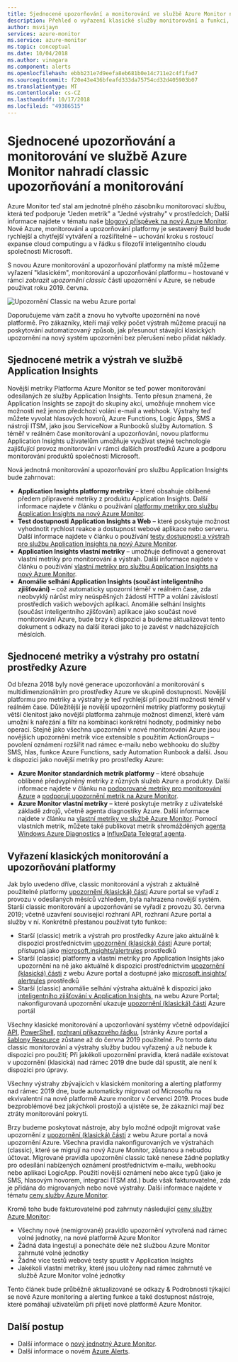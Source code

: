 ```yaml
---
title: Sjednocené upozorňování a monitorování ve službě Azure Monitor nahradí classic upozorňování a monitorování
description: Přehled o vyřazení klasické služby monitorování a funkci, dříve uvedené na webu Azure portal v části upozornění (klasická). Klasické upozorňování a monitorování zahrnuje klasického upozornění metrik pro prostředky Azure, klasického upozornění metrik pro službu Application Insights, upozornění classic webového testu pro službu Application Insights classic vlastních metrik založených na upozornění služby Application Insights a Klasický model výstrahy pro Application Insights SmartDetection v1
author: msvijayn
services: azure-monitor
ms.service: azure-monitor
ms.topic: conceptual
ms.date: 10/04/2018
ms.author: vinagara
ms.component: alerts
ms.openlocfilehash: ebbb231e7d9eefa8eb681b0e14c711e2c4f1fad7
ms.sourcegitcommit: f20e43e436bfeafd333da75754cd32d405903b07
ms.translationtype: MT
ms.contentlocale: cs-CZ
ms.lasthandoff: 10/17/2018
ms.locfileid: "49386515"
---
```

# <a name="unified-alerting--monitoring-in-azure-monitor-replaces-classic-alerting--monitoring"></a>Sjednocené upozorňování a monitorování ve službě Azure Monitor nahradí classic upozorňování a monitorování

Azure Monitor teď stal am jednotné plného zásobníku monitorovací službu, která teď podporuje "Jeden metrik" a "Jedné výstrahy" v prostředcích; Další informace najdete v tématu naše [blogový příspěvek na nový Azure Monitor](https://azure.microsoft.com/blog/new-full-stack-monitoring-capabilities-in-azure-monitor/). Nové Azure, monitorování a upozorňování platformy je sestavený Build bude rychlejší a chytřejší vytváření a rozšiřitelné – uchování kroku s rostoucí expanse cloud computingu a v řádku s filozofií inteligentního cloudu společnosti Microsoft. 

S novou Azure monitorování a upozorňování platformy na místě můžeme vyřazení "klasickém", monitorování a upozorňování platformu – hostované v rámci *zobrazit upozornění classic* části upozornění v Azure, se nebude používat roku 2019. června.

 ![Upozornění Classic na webu Azure portal](./media/monitoring-overview-alerts-classic/monitor-alert-screen2.png) 

Doporučujeme vám začít a znovu ho vytvořte upozornění na nové platformě. Pro zákazníky, kteří mají velký počet výstrah můžeme pracují na poskytování automatizovaný způsob, jak přesunout stávající klasických upozornění na nový systém upozornění bez přerušení nebo přidat náklady.

## <a name="unified-metrics-and-alerts-in-application-insights"></a>Sjednocené metrik a výstrah ve službě Application Insights

Novější metriky Platforma Azure Monitor se teď power monitorování odesílaných ze služby Application Insights. Tento přesun znamená, že Application Insights se zapojit do skupiny akcí, umožňuje mnohem více možností než jenom předchozí volání e-mail a webhook. Výstrahy teď můžete vyvolat hlasových hovorů, Azure Functions, Logic Apps, SMS a nástroji ITSM, jako jsou ServiceNow a Runbooků služby Automation. S téměř v reálném čase monitorování a upozorňování, novou platformu Application Insights uživatelům umožňuje využívat stejné technologie zajišťující provoz monitorování v rámci dalších prostředků Azure a podporu monitorování produktů společnosti Microsoft.

Nová jednotná monitorování a upozorňování pro službu Application Insights bude zahrnovat:

- **Application Insights platformy metriky** – které obsahuje oblíbené předem připravené metriky z produktu Application Insights. Další informace najdete v článku o používání [platformy metriky pro službu Application Insights na nový Azure Monitor](../application-insights/pre-aggregated-metrics-log-metrics.md#pre-aggregated-metrics).
- **Test dostupnosti Application Insights a Web** – které poskytuje možnost vyhodnotit rychlost reakce a dostupnost webové aplikace nebo serveru. Další informace najdete v článku o používání [testy dostupnosti a výstrah pro službu Application Insights na nový Azure Monitor](../application-insights/app-insights-monitor-web-app-availability.md).
- **Application Insights vlastní metriky** – umožňuje definovat a generovat vlastní metriky pro monitorování a výstrah. Další informace najdete v článku o používání [vlastní metriky pro službu Application Insights na nový Azure Monitor](../application-insights/pre-aggregated-metrics-log-metrics.md#custom-metrics-dimensions-and-pre-aggregation).
- **Anomálie selhání Application Insights (součást inteligentního zjišťování)** – což automaticky upozorní téměř v reálném čase, zda neobvyklý nárůst míry neúspěšných žádostí HTTP a volání závislostí prostředích vašich webových aplikací. Anomálie selhání Insights (součást inteligentního zjišťování) aplikace jako součást nové monitorování Azure, bude brzy k dispozici a budeme aktualizovat tento dokument s odkazy na další iteraci jako to je zavést v nadcházejících měsících.

## <a name="unified-metrics--alerts-for-other-azure-resources"></a>Sjednocené metriky a výstrahy pro ostatní prostředky Azure

Od března 2018 byly nové generace upozorňování a monitorování s multidimenzionálním pro prostředky Azure ve skupině dostupnosti. Novější platformu pro metriky a výstrahy je teď rychlejší při použití možnosti téměř v reálném čase. Důležitější je novější upozornění metriky platformy poskytují větší členitost jako novější platforma zahrnuje možnost dimenzí, které vám umožní k nařezání a filtr na kombinaci konkrétní hodnoty, podmínky nebo operaci. Stejně jako všechna upozornění v nové monitorování Azure jsou novějších upozornění metrik více extensible s použitím ActionGroups – povolení oznámení rozšířit nad rámec e-mailu nebo webhooku do služby SMS, hlas, funkce Azure Functions, sady Automation Runbook a další.
Jsou k dispozici jako novější metriky pro prostředky Azure:

- **Azure Monitor standardních metrik platformy** – které obsahuje oblíbené předvyplněný metriky z různých služeb Azure a produkty. Další informace najdete v článku na [podporované metriky pro monitorování Azure](monitoring-near-real-time-metric-alerts.md#metrics-and-dimensions-supported) a [podporují upozornění metrik na Azure Monitor](alert-metric-overview.md#supported-resource-types-for-metric-alerts).
- **Azure Monitor vlastní metriky** – které poskytuje metriky z uživatelské základě zdrojů, včetně agenta diagnostiky Azure. Další informace najdete v článku na [vlastní metriky ve službě Azure Monitor](metrics-custom-overview.md). Pomocí vlastních metrik, můžete také publikovat metrik shromážděných [agenta Windows Azure Diagnostics](metrics-store-custom-guestos-resource-manager-vm.md) a [InfluxData Telegraf agenta](metrics-store-custom-linux-telegraf.md).

## <a name="retirement-of-classic-monitoring-and-alerting-platform"></a>Vyřazení klasických monitorování a upozorňování platformy

Jak bylo uvedeno dříve, classic monitorování a výstrah z aktuálně použitelné platformy [upozornění (klasická) části](monitoring-overview-alerts-classic.md) Azure portal se vyřadí z provozu v odesílaných měsíců vzhledem, byla nahrazena novější systém.
Starší classic monitorování a upozorňování se vyřadí z provozu 30. června 2019; včetně uzavření související rozhraní API, rozhraní Azure portal a služby v ní. Konkrétně přestanou používat tyto funkce:

- Starší (classic) metrik a výstrah pro prostředky Azure jako aktuálně k dispozici prostřednictvím [upozornění (klasická) části](monitoring-overview-alerts-classic.md) Azure portal; přístupná jako [microsoft.insights/alertrules](https://docs.microsoft.com/rest/api/monitor/alertrules) prostředků
- Starší (classic) platformy a vlastní metriky pro Application Insights jako upozornění na ně jako aktuálně k dispozici prostřednictvím [upozornění (klasická) části](monitoring-overview-alerts-classic.md) z webu Azure portal a dostupné jako [microsoft.insights/ alertrules](https://docs.microsoft.com/rest/api/monitor/alertrules) prostředků
- Starší (classic) anomálie selhání výstraha aktuálně k dispozici jako [inteligentního zjišťování v Application Insights,](../application-insights/app-insights-proactive-diagnostics.md) na webu Azure Portal; nakonfigurovaná upozornění ukazuje [upozornění (klasická) části](monitoring-overview-alerts-classic.md) Azure portál

Všechny klasické monitorování a upozorňování systémy včetně odpovídající [API](https://msdn.microsoft.com/library/azure/dn931945.aspx), [PowerShell](insights-alerts-powershell.md), [rozhraní příkazového řádku](insights-alerts-command-line-interface.md), [stránky Azure portal a [šablony Resource](monitoring-enable-alerts-using-template.md) zůstane až do června 2019 použitelné. Po tomto datu classic monitorování a výstrahy služby budou vyřazený a už nebude k dispozici pro použití; Při jakékoli upozornění pravidla, která nadále existovat v upozornění (klasická) nad rámec 2019 dne bude dál spustit, ale není k dispozici pro úpravy.

Všechny výstrahy zbývajících v klasickém monitoring a alerting platformy nad rámec 2019 dne, bude automaticky migrovat od Microsoftu na ekvivalentní na nové platformě Azure monitor v červenci 2019. Proces bude bezproblémové bez jakýchkoli prostojů a ujistěte se, že zákazníci mají bez ztráty monitorování pokrytí.

Brzy budeme poskytovat nástroje, aby bylo možné odpojit migrovat vaše upozornění z [upozornění (klasická) části](monitoring-overview-alerts-classic.md) z webu Azure portal a nová upozornění Azure. Všechna pravidla nakonfigurovaných ve výstrahách (classic), které se migrují na nový Azure Monitor, zůstanou a nebudou účtovat. Migrované pravidla upozornění classic také nenese žádné poplatky pro odesílání nabízených oznámení prostřednictvím e-mailu, webhooku nebo aplikaci LogicApp. Použití novější oznámení nebo akce typů (jako je SMS, hlasovým hovorem, integraci ITSM atd.) bude však fakturovatelné, zda je přidána do migrovaných nebo nové výstrahy. Další informace najdete v tématu [ceny služby Azure Monitor](https://azure.microsoft.com/pricing/details/monitor/).

Kromě toho bude fakturovatelné pod zahrnuty následující [ceny služby Azure Monitor](https://azure.microsoft.com/pricing/details/monitor/):

- Všechny nové (nemigrované) pravidlo upozornění vytvořená nad rámec volné jednotky, na nové platformě Azure Monitor
- Žádná data ingestují a ponecháte déle než službou Azure Monitor zahrnuté volné jednotky
- Žádné více testů webové testy spustit v Application Insights
- Jakékoli vlastní metriky, které jsou uloženy nad rámec zahrnuté ve službě Azure Monitor volné jednotky

Tento článek bude průběžně aktualizované se odkazy & Podrobnosti týkající se nové Azure monitoring a alerting funkce a také dostupnost nástroje, které pomáhají uživatelům při přijetí nové platformě Azure Monitor.


## <a name="next-steps"></a>Další postup

* Další informace o [nový jednotný Azure Monitor](../azure-monitor/overview.md).
* Další informace o novém [Azure Alerts](monitoring-overview-unified-alerts.md).
